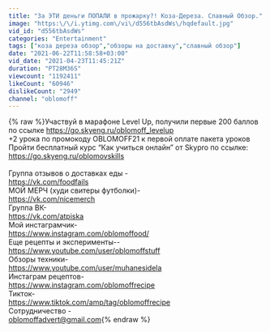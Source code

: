 ```yaml
---
title: "За ЭТИ деньги ПОПАЛИ в прожарку?! Коза-Дереза. Славный Обзор."
image: "https:\/\/i.ytimg.com\/vi\/d556tbAsdWs\/hqdefault.jpg"
vid_id: "d556tbAsdWs"
categories: "Entertainment"
tags: ["коза дереза обзор","обзоры на доставку","славный обзор"]
date: "2021-06-22T11:58:58+03:00"
vid_date: "2021-04-23T11:45:21Z"
duration: "PT28M36S"
viewcount: "1192411"
likeCount: "60946"
dislikeCount: "2949"
channel: "oblomoff"
---
```

{% raw %}Участвуй в марафоне Level Up, получили первые 200 баллов по ссылке <a rel="nofollow" target="blank" href="https://go.skyeng.ru/oblomoff_levelup">https://go.skyeng.ru/oblomoff_levelup</a><br />+2 урока по промокоду OBLOMOFF21 к первой оплате пакета уроков<br />Пройти бесплатный курс “Как учиться онлайн” от Skypro по ссылке: <a rel="nofollow" target="blank" href="https://go.skyeng.ru/oblomovskills">https://go.skyeng.ru/oblomovskills</a><br /><br />Группа отзывов о доставках еды - <br /><a rel="nofollow" target="blank" href="https://vk.com/foodfails">https://vk.com/foodfails</a><br />МОЙ МЕРЧ (худи свитеры футболки)-<br /><a rel="nofollow" target="blank" href="https://vk.com/nicemerch">https://vk.com/nicemerch</a><br />Группа ВК-<br /><a rel="nofollow" target="blank" href="https://vk.com/atpiska">https://vk.com/atpiska</a><br />Мой инстаграмчик-<br /><a rel="nofollow" target="blank" href="https://www.instagram.com/oblomoffood/">https://www.instagram.com/oblomoffood/</a><br />Еще рецепты и эксперименты--<br /><a rel="nofollow" target="blank" href="https://www.youtube.com/user/oblomoffstuff">https://www.youtube.com/user/oblomoffstuff</a><br />Обзоры техники-<br /><a rel="nofollow" target="blank" href="https://www.youtube.com/user/muhanesidela">https://www.youtube.com/user/muhanesidela</a><br />Инстаграм рецептов-<br /><a rel="nofollow" target="blank" href="https://www.instagram.com/oblomoffrecipe">https://www.instagram.com/oblomoffrecipe</a><br />Тикток-<br /><a rel="nofollow" target="blank" href="https://www.tiktok.com/amp/tag/oblomoffrecipe">https://www.tiktok.com/amp/tag/oblomoffrecipe</a><br />Сотрудничество - <br />oblomoffadvert@gmail.com{% endraw %}
